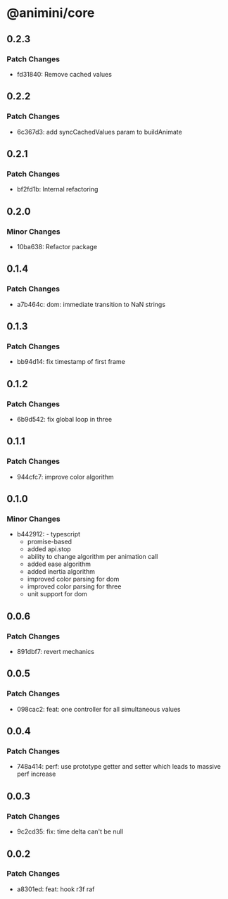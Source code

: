 # @animini/core

## 0.2.3

### Patch Changes

- fd31840: Remove cached values

## 0.2.2

### Patch Changes

- 6c367d3: add syncCachedValues param to buildAnimate

## 0.2.1

### Patch Changes

- bf2fd1b: Internal refactoring

## 0.2.0

### Minor Changes

- 10ba638: Refactor package

## 0.1.4

### Patch Changes

- a7b464c: dom: immediate transition to NaN strings

## 0.1.3

### Patch Changes

- bb94d14: fix timestamp of first frame

## 0.1.2

### Patch Changes

- 6b9d542: fix global loop in three

## 0.1.1

### Patch Changes

- 944cfc7: improve color algorithm

## 0.1.0

### Minor Changes

- b442912: - typescript
  - promise-based
  - added api.stop
  - ability to change algorithm per animation call
  - added ease algorithm
  - added inertia algorithm
  - improved color parsing for dom
  - improved color parsing for three
  - unit support for dom

## 0.0.6

### Patch Changes

- 891dbf7: revert mechanics

## 0.0.5

### Patch Changes

- 098cac2: feat: one controller for all simultaneous values

## 0.0.4

### Patch Changes

- 748a414: perf: use prototype getter and setter which leads to massive perf increase

## 0.0.3

### Patch Changes

- 9c2cd35: fix: time delta can't be null

## 0.0.2

### Patch Changes

- a8301ed: feat: hook r3f raf
